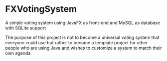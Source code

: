 # FXVotingSystem
A simple voting system using JavaFX as front-end and MySQL as database with SQLite support

The purpose of this project is not to become a universal voting system that everyone could
use but rather to become a template project for other people who are using Java and wishes
to customize a system to match their own agenda
